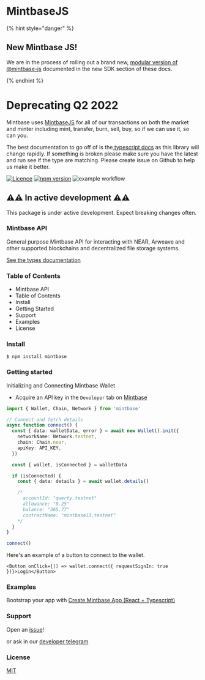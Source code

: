 # MintbaseJS

{% hint style="danger" %}
## New Mintbase JS!
We are in the process of rolling out a brand new, [modular version of @mintbase-js](mintbase-sdk-ref/README.md) documented in the new SDK section of these docs.

{% endhint %}


# Deprecating Q2 2022

Mintbase uses [MintbaseJS](https://www.npmjs.com/package/mintbase) for all of our transactions on both the market and minter including mint, transfer, burn, sell, buy, so if we can use it, so can you.

The best documentation to go off of is the[ typescript docs](https://mintbase.github.io/mintbase-js/classes/wallet.Wallet.html) as this library will change rapidly. If something is broken please make sure you have the latest and run see if the type are matching. Please create issue on Github to help us make it better.




[![Licence](https://img.shields.io/badge/license-MIT-blue.svg)](https://github.com/Mintbase/mintbase-js/blob/main/LICENSE) [![npm version](https://img.shields.io/npm/v/mintbase.svg?style=flat)](https://www.npmjs.com/package/mintbase) ![example workflow](https://github.com/Mintbase/mintbase-js/actions/workflows/ci.yml/badge.svg)

## ⚠️⚠️ In active development  ⚠️⚠️

This package is under active development. Expect breaking changes often.

### Mintbase API

General purpose Mintbase API for interacting with NEAR, Arweave and other supported blockchains and decentralized file storage systems.

[See the types documentation](https://mintbase.github.io/mintbase-js/index.html)

### Table of Contents

* Mintbase API
* Table of Contents
* Install
* Getting Started
* Support
* Examples
* License

### Install

```
$ npm install mintbase
```

### Getting started

Initializing and Connecting Mintbase Wallet

* Acquire an API key in the `Developer` tab on [Mintbase](https://mintbase.io/developer)

```typescript
import { Wallet, Chain, Network } from 'mintbase'

// Connect and fetch details
async function connect() {
  const { data: walletData, error } = await new Wallet().init({
    networkName: Network.testnet,
    chain: Chain.near,
    apiKey: API_KEY,
  })

  const { wallet, isConnected } = walletData

  if (isConnected) {
    const { data: details } = await wallet.details()

    /*
      accountId: "qwerty.testnet"
      allowance: "0.25"
      balance: "365.77"
      contractName: "mintbase13.testnet"
    */
  }
}

connect()
```

Here's an example of a button to connect to the wallet.

```
<Button onClick={() => wallet.connect({ requestSignIn: true })}>Login</Button>
```

### Examples

Bootstrap your app with [Create Mintbase App (React + Typescript)](https://github.com/Mintbase/create-mintbase-app)

### Support

Open an [issue](https://t.me/mintdev)!

or ask in our [developer telegram](https://github.com/Mintbase/mintbase-js/issues/new)

### License

[MIT](https://github.com/Mintbase/mintbase-js/blob/main/LICENSE)
